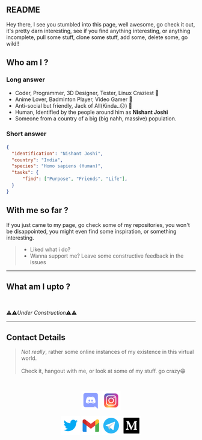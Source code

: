 ## README 
Hey there, I see you stumbled into this page, well awesome, go check it out, it's pretty darn interesting, see if you find anything interesting, or anything incomplete, pull some stuff, clone some stuff, add some, delete some, go wild!!

## Who am I ?
### Long answer
- Coder, Programmer, 3D Designer, Tester, Linux Craziest 🤖
- Anime Lover, Badminton Player, Video Gamer 👾
- Anti-social but friendly, Jack of All(Kinda..😕) 🦕
- Human, Identified by the people around him as **Nishant Joshi**
- Someone from a country of a big (big nahh, massive) population.
### Short answer
```json
{
  "identification": "Nishant Joshi",
  "country": "India",
  "species": "Homo sapiens (Human)",
  "tasks": {
      "find": ["Purpose", "Friends", "Life"],
  }
}
```
## With me so far ?
If you just came to my page, go check some of my repositories, you won't be disappointed, you might even find some inspiration, or something interesting.
<br>
> - Liked what i do?
> - Wanna support me?
> Leave some constructive feedback in the issues
<!-- > If you could be so kind ...

<a href="https://www.buymeacoffee.com/nishantjoshi" title="Buy me a coffee"><img src="./assets/images/buymeacoffee.png" width="140vw"></a> -->
---
## What am I upto ?
<br>

⚠⚠*Under Construction*⚠⚠

<!---
NishantJoshi00/NishantJoshi00 is a ✨ special ✨ repository because its `README.md` (this file) appears on your GitHub profile.
You can click the Preview link to take a look at your changes.
--->

---
## Contact Details
> *Not really*, rather some online instances of my existence in this virtual world.
> <br>
> <br>
> Check it, hangout with me, or look at some of my stuff. go crazy😁

<br>
<p align="center">
  <a href="https://discordapp.com/users/595165712281239569" title="Discord"><img src="./assets/images/discord.png" width="50vw"></a>
  <a href="https://www.instagram.com/nishantjosh" title="Instagram"><img src="./assets/images/instagram.png" width="50vw"></a>
</p>

<p align="center">
  <a href="https://twitter.com/nishant_joshi_" title="Twitter"><img src="./assets/images/twitter.png" width="50vw"></a>
  <a href="mailto:nishantjo.12@gmail.com" title="Gmail"><img src="./assets/images/gmail.png" width="50vw"></a>
  <a href="https://t.me/NishantJ0shi" title="Telegram"><img src="./assets/images/telegram.png" width="50vw"></a>
  <a href="https://joshinishant.medium.com/" title="Medium"><img src="./assets/images/medium.png" width="50vw"></a>
</p>

